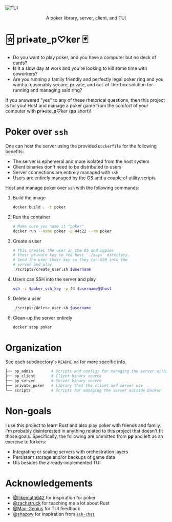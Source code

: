 ![TUI][0]

<div align="center">
    A poker library, server, client, and TUI
</div>

# 🃟 pri♦ate_p♡ker 🂿

- Do you want to play poker, and you have a computer but no deck of cards?
- Is it a slow day at work and you're looking to kill some time with coworkers?
- Are you running a family friendly and perfectly legal poker ring and you want
  a reasonably secure, private, and out-of-the-box solution for running and
  managing said ring?

If you answered "yes" to any of these rhetorical questions, then this project
is for you! Host and manage a poker game from the comfort of your computer with
**p**ri♦ate_**p**♡ker (**pp** short)!

# Poker over `ssh`

One can host the server using the provided `Dockerfile` for the following
benefits:

- The server is ephemeral and more isolated from the host system
- Client binaries don't need to be distributed to users
- Server connections are entirely managed with `ssh`
- Users are entirely managed by the OS and a couple of utility scripts

Host and manage poker over `ssh` with the following commands:

1. Build the image
   
   ```bash
   docker build . -t poker
   ```

2. Run the container

   ```bash
   # Make sure you name it "poker"
   docker run --name poker -p 44:22 --rm poker
   ```

3. Create a user

   ```bash
   # This creates the user in the OS and copies
   # their private key to the host `./keys` directory.
   # Send the user their key so they can SSH into the
   # server and play.
   ./scripts/create_user.sh $username
   ```

4. Users can SSH into the server and play

   ```bash
   ssh -i $poker_ssh_key -p 44 $username@$host
   ```

5. Delete a user

   ```bash
   ./scripts/delete_user.sh $username
   ```

6. Clean-up the server entirely

   ```bash
   docker stop poker
   ```

# Organization

See each subdirectory's `README.md` for more specific info.

```bash
├── pp_admin        # Scripts and configs for managing the server within Docker
├── pp_client       # Client binary source
├── pp_server       # Server binary source
├── private_poker   # Library that the client and server use
└── scripts         # Scripts for managing the server outside Docker
```

# Non-goals

I use this project to learn Rust and also play poker with friends
and family. I'm probably disinterested in anything related to this
project that doesn't fit those goals. Specifically, the following
are ommitted from **pp** and left as an exercise to forkers:

- Integrating or scaling servers with orchestration layers
- Persistent storage and/or backups of game data
- UIs besides the already-implemented TUI

# Acknowledgements

- [@Ilikemath642][1] for inspiration for poker
- [@zachstruck][2] for teaching me a lot about Rust
- [@Mac-Genius][3] for TUI feedback
- [@shazow][4] for inspiration from [`ssh-chat`][5]

[0]: https://github.com/theOGognf/private_poker/blob/39b586751eae28033b6c1e086b81bfbd6ce74729/assets/tui.png?raw=true
[1]: https://github.com/Ilikemath642
[2]: https://github.com/zachstruck
[3]: https://github.com/Mac-Genius
[4]: https://github.com/shazow
[5]: https://github.com/shazow/ssh-chat
